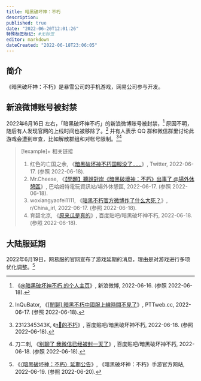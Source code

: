 ```yaml
---
title: 暗黑破坏神：不朽
description:
published: true
date: "2022-06-20T12:01:26"
特殊标签标记: #无标签
editor: markdown
dateCreated: "2022-06-18T23:06:05"
---
```


## 简介

《暗黑破坏神：不朽》是暴雪公司的手机游戏，网易公司参与开发。

## 新浪微博账号被封禁

2022年6月16日 左右，「暗黑破坏神不朽」的新浪微博账号被封禁，[^mkJq5] 原因不明，随后有人发现官网的上线时间也被移除了。[^1655460736] 并有人表示 QQ 群和微信群里讨论此游戏会遭到审查，比如解散群组和对帐号限制。[^7883864009][^7884114442]

[^1655460736]: InQuBator, 《[[閒聊] 暗黑不朽中國服上線時間不見了](https://web.archive.org/web/20220618032440/https://www.pttweb.cc/bbs/C_Chat/M.1655460736.A.BF9)》, PTTweb.cc, 2022-06-17. (参照 2022-06-18).

[^mkJq5]: 《[@暗黑破坏神不朽 的个人主页](https://archive.ph/mkJq5 "https://weibo.com/diabloimmortal")》, 新浪微博, 2022-06-16. (参照 2022-06-18).

[^7883864009]: 2312345343K, 《[n🐴的不朽](https://web.archive.org/web/20220618092851/https://tieba.baidu.com/p/7883864009)》, 百度贴吧/暗黑破坏神不朽, 2022-06-18. (参照 2022-06-18).

[^7884114442]: 刀二刺, 《[别聊了 我微信已经被封一天了](https://web.archive.org/web/20220618153236/https://tieba.baidu.com/p/7884114442)》, 百度贴吧/暗黑破坏神不朽, 2022-06-18. (参照 2022-06-18).

> [!example]+ 相关链接
>
> 1.  红色的亡国之余, 《[暗黑破坏神不朽国服没了……](https://twitter.com/zk1048234/status/1537799839626711042)》, Twitter, 2022-06-17. (参照 2022-06-18).
> 2.  Mr.Cheese, 《[【問題】聽說對岸《暗黑破壞神：不朽》出事了 @場外休憩區](https://web.archive.org/web/20220618032743/https://forum.gamer.com.tw/C.php?bsn=60076&snA=7160696)》, 巴哈姆特電玩資訊站/場外休憩區, 2022-06-17. (参照 2022-06-18).
> 3.  woxiangyaofei1111, 《[暗黑不朽官方微博作了什么大死？](https://web.archive.org/web/20220618032629/https://www.reddit.com/r/China_irl/comments/ve62ex/暗黑不朽官方微博作了什么大死/)》, r/China_irl, 2022-06-17. (参照 2022-06-18).
> 4.  育碧北京, 《[原来瓜是真的](https://web.archive.org/web/20220618092851/https://tieba.baidu.com/p/7883781330)》, 百度贴吧/暗黑破坏神不朽, 2022-06-18. (参照 2022-06-18).

## 大陆服延期

2022年6月19日，网易服的官网宣布了游戏延期的消息，理由是对游戏进行多项优化调整。[^34092_1024862]

[^34092_1024862]: 《[〈暗黑破坏神：不朽〉延期公告](https://web.archive.org/web/20220619150454/https://di.blizzard.cn/news/update/20220619/34092_1024862.html)》, 《暗黑破坏神：不朽》手游官方网站, 2022-06-19. (参照 2022-06-20).
